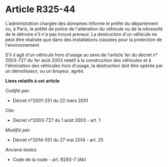 # Article R325-44

L'administration chargée des domaines informe le préfet du département ou, à Paris, le préfet de police de l'aliénation du
véhicule ou de la nécessité de le détruire s'il n'a pas trouvé preneur. La destruction d'un véhicule ne peut être réalisée
que dans des installations classées pour la protection de l'environnement. 

S'il s'agit d'un véhicule hors d'usage au sens de l'article 1er du décret n° 2003-727 du 1er août 2003 relatif à la
construction des véhicules et à l'élimination des véhicules hors d'usage, la destruction doit être opérée par un démolisseur,
ou un broyeur, agréé.

**Liens relatifs à cet article**

_Codifié par_:

  - Décret n°2001-251 du 22 mars 2001

_Cite_:

  - Décret n°2003-727 du 1 août 2003 - art. 1

_Modifié par_:

  - Décret n°2014-551 du 27 mai 2014 - art. 25

_Anciens textes_:

  - Code de la route - art. R293-7 (Ab)
